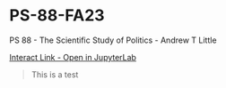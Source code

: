 # PS-88-FA23
PS 88 - The Scientific Study of Politics - Andrew T Little

[Interact Link - Open in JupyterLab](https://datahub.berkeley.edu/hub/user-redirect/git-pull?repo=https://github.com/ds-modules/PS-88-FA23&urlpath=lab%2Ftree%2FPS-88-FA23%2F)

> This is a test
